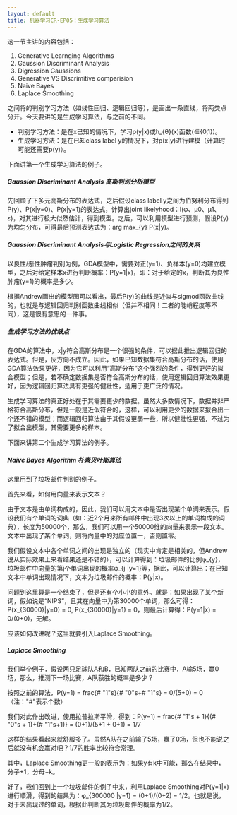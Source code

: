```yaml
---
layout: default
title: 机器学习CR-EP05：生成学习算法
---
```

这一节主讲的内容包括：

1. Generative Learnging Algorithms
2. Gaussion Discriminant Analysis
3. Digression Gaussions
4. Generative VS Discrimitive comparision
5. Naive Bayes
6. Laplace Smoothing

之间将的判别学习方法（如线性回归、逻辑回归等），是画出一条直线，将两类点分开。今天要讲的是生成学习算法，与之前的不同。

* 判别学习方法：是在x已知的情况下，学习p(y|x)或h_{θ}(x)函数(∈\{0,1\})。
* 生成学习方法：是在已知class label y的情况下，对p(x|y)进行建模（计算时可能还需要p(y)）。

下面讲第一个生成学习算法的例子。

##### Gaussion Discriminant Analysis 高斯判别分析模型

先回顾了下多元高斯分布的表达式，之后假设class label y之间为伯努利分布得到P(y)、P(x|y=0)、P(x|y=1)的表达式，计算出joint likelyhood：l(φ、μ0、μ1、ε)，对其进行极大似然估计，得到模型。之后，可以利用模型进行预测，假设P(y)为均匀分布，可得最后预测表达式为：arg max_{y} P(x|y)。

##### Gaussion Discriminant Analysis与Logistic Regression之间的关系

以良性/恶性肿瘤判别为例，GDA模型中，需要对正(y=1)、负样本(y=0)均建立模型，之后对给定样本x进行判断概率：P(y=1|x)，即：对于给定的x，判断其为良性肿瘤(y=1)的概率是多少。

根据Andrew画出的模型图可以看出，最后P(y)的曲线是近似与sigmod函数曲线的，也就是与逻辑回归判别函数曲线相似（但并不相同！二者的陡峭程度等不同），这是很有意思的一件事。

##### 生成学习方法的优缺点

在GDA的算法中，x|y符合高斯分布是一个很强的条件，可以据此推出逻辑回归的表达式。但是，反方向不成立。因此，如果已知数据集符合高斯分布的话，使用GDA算法效果更好，因为它可以利用“高斯分布”这个强烈的条件，得到更好的拟合模型；但是，若不确定数据集是否符合高斯分布的话，使用逻辑回归算法效果更好，因为逻辑回归算法具有更强的健壮性，适用于更广泛的情况。

生成学习算法的真正好处在于其需要更少的数据。虽然大多数情况下，数据并非严格符合高斯分布，但是一般是近似符合的，这样，可以利用更少的数据来拟合出一个还不错的模型；而逻辑回归算法由于其假设更弱一些，所以健壮性更强，不过为了拟合出模型，其需要更多的样本。

下面来讲第二个生成学习算法的例子。

##### Naive Bayes Algorithm 朴素贝叶斯算法

这里用到了垃圾邮件判别的例子。

首先来看，如何用向量来表示文本？

由于文本是由单词构成的，因此，我们可以用文本中是否出现某个单词来表示。假设我们有个单词的词典（如：近2个月来所有邮件中出现3次以上的单词构成的词典），长度为50000个，那么，我们可以用一个50000维的向量来表示一段文本。文本中出现了某个单词，则将向量中的对应位置一，否则置零。

我们假设文本中各个单词之间的出现是独立的（现实中肯定是相关的，但Andrew说从实际效果上来看结果还是不错的），可以计算得到：垃圾邮件的比例φ_{y}，垃圾邮件中向量的第j个单词出现的概率φ_{j
|y=1}等，据此，可以计算出：在已知文本中单词出现情况下，文本为垃圾邮件的概率：P(y|x)。

问题到这里算是一个结束了，但是还有个小小的意外。就是：如果出现了某个新词，假如说是“NIPS”，且其在向量中为第30000个单词，那么可得：P(x_{30000}|y=0) = 0, P(x_{30000}|y=1) = 0，则最后计算得：P(y=1|x) = 0/(0+0)，无解。

应该如何改进呢？这里就要引入Laplace Smoothing。

##### Laplace Smoothing

我们举个例子，假设两只足球队A和B，已知两队之前的比赛中，A输5场，赢0场，那么，推测下一场比赛，A队获胜的概率是多少？

按照之前的算法，P(y=1) = frac{# "1"s}{# "0"s+# "1"s} = 0/(5+0) = 0 	（注："#"表示个数）

我们对此作出改进，使用拉普拉斯平滑，得到：P(y=1) = frac{# "1"s + 1}{(# "0"s + 1)+(# "1"s+1)} = (0+1)/(5+1 + 0+1) = 1/7

这样的结果看起来就舒服多了。虽然A队在之前输了5场，赢了0场，但也不能说之后就没有机会赢对吧？1/7的胜率比较符合常理。

其中，Laplace Smoothing更一般的表示为：如果y有k中可能，那么在结果中，分子+1，分母+k。

好了，我们回到上一个垃圾邮件的例子中来，利用Laplace Smoothing对P(y=1|x)进行顺滑，得到的结果为：φ_{300000
|y=1} = (0+1)/(0+2) = 1/2。也就是说，对于未出现过的单词，根据此判断其为垃圾邮件的概率为1/2。
